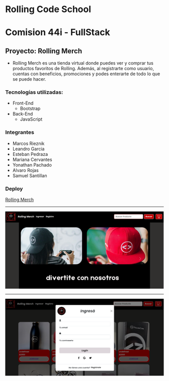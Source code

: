 # Rolling Code School
# Comision 44i - FullStack
## **Proyecto: Rolling Merch**

- Rolling Merch es una tienda virtual donde puedes ver y comprar tus productos favoritos de Rolling. 
Además, al registrarte como usuario, cuentas con beneficios, promociones y podes enterarte de todo lo 
que se puede hacer.

### Tecnologías utilizadas:

- Front-End
  + Bootstrap
- Back-End
  + JavaScript

### Integrantes 

- Marcos Rieznik
- Leandro Garcia
- Esteban Pedraza
- Mariana Cervantes 
- Yonathan Pachado
- Alvaro Rojas
- Samuel Santillan

### Deploy

<a href="https://rolling-merch.netlify.app" target="_blank">Rolling Merch</a>

-------------------------

![Landing Page](/src/landing.png) 

-------------------------

![App](/src/app.png)
